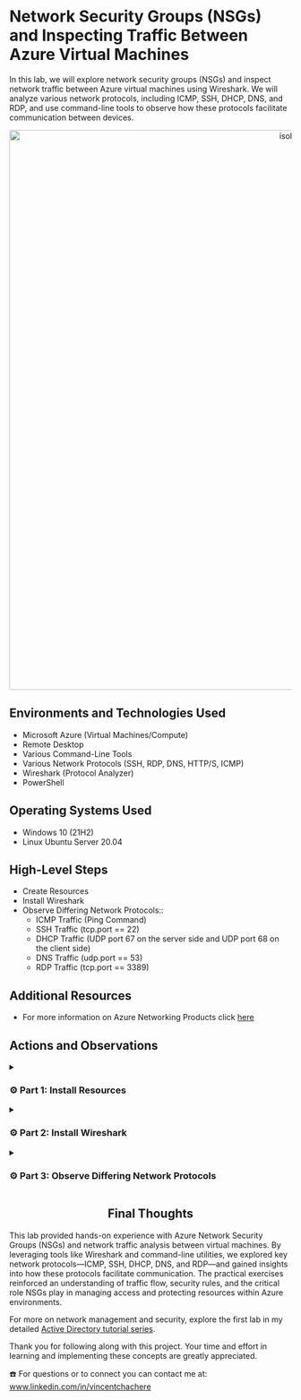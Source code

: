 # Network Security Groups (NSGs) and Inspecting Traffic Between Azure Virtual Machines

In this lab, we will explore network security groups (NSGs) and inspect network traffic between Azure virtual machines using Wireshark. We will analyze various network protocols, including ICMP, SSH, DHCP, DNS, and RDP, and use command-line tools to observe how these protocols facilitate communication between devices.

<p align="center">
<img width="1000" alt="isolated" src="https://github.com/user-attachments/assets/81f9d94c-a3e4-4a9f-b812-8c425f5ef005" alt="Traffic Examination"/>
</p>

## Environments and Technologies Used

- Microsoft Azure (Virtual Machines/Compute)
- Remote Desktop
- Various Command-Line Tools
- Various Network Protocols (SSH, RDP, DNS, HTTP/S, ICMP)
- Wireshark (Protocol Analyzer)
- PowerShell

## Operating Systems Used

- Windows 10 (21H2)
- Linux Ubuntu Server 20.04

## High-Level Steps

- Create Resources
- Install Wireshark
- Observe Differing Network Protocols::
  - ICMP Traffic (Ping Command)
  - SSH Traffic (tcp.port == 22)
  - DHCP Traffic (UDP port 67 on the server side and UDP port 68 on the client side)
  - DNS Traffic (udp.port == 53)
  - RDP Traffic (tcp.port == 3389)

## Additional Resources

- For more information on Azure Networking Products click [here](https://azure.microsoft.com/en-us/products/category/networking)

## Actions and Observations

<details>

<summary> 
  
### ⚙️ Part 1: Install Resources
  
</summary> 

### 1. ) Create your Resource Group

- Search: `Resource Group`

- Click: `Create`

<p align="center">
<img width="800" alt="isolated" src="https://github.com/vincentchachere/azure-network-protocols/assets/161680745/8817b441-20c7-4402-96ba-93590df8d535"><br>

<br>
<br>
<br>

<ins>Create your Resource Group</ins>:

- Subscription: `Azure Subscription 1`

- Resource Group Name: `RG-LAB-02`

- Region: `(US) West 3`

- Select: `Review + Create`

- Click: `Create`

<p align="center">
<img width="800" alt="isolated" src="https://github.com/vincentchachere/azure-network-protocols/assets/161680745/5ff75287-da94-4e53-824e-7111f412c7a0"><br>
<p align="center">
<img width="800" alt="isolated" src="https://github.com/vincentchachere/azure-network-protocols/assets/161680745/6b0736f2-dd6a-4ed3-9e5b-a72570a4a46e"><br>

<br>
<br>
<br>

### 2. ) Create a Windows 10 Virtual Machine (VM1)

- Search: `Virtual Machine`

- Click: `Create` > Select: `Azure Virtual Machine`

<p align="center">
<img width="800" alt="isolated" src="https://github.com/vincentchachere/azure-network-protocols/assets/161680745/9101c495-f928-4aa1-8e9e-6008ce9e1a57"><br>

<br>
<br>
<br>

<ins>Create a Windows 10 Virtual Machine (VM1)<ins>:

- Subscription: `Azure Subscription 1`

- Resource Group Name: `RG-LAB-02`

- Virtual Machine Name: `VM1`

- Region: `(US) West 3`

- Availability Options: `No Infrastructure Redundancy Required`

- Security Type: `Standard`

- Image: `Windows 10 Pro, version 22H2 - x64 Gen2`

- (Disk) Size: `Standard LD45_v3 - 4 vcpus, 16 GiB memory ($140.16/month)`

- User: `labuser`

- Password: *`Something You Can Easily Remember`*

- Select Inbound Ports: `RDP (3389)`

- Check: `Licensing Box`

- Go To: `Networking` Tab to view your Virtual Network (Vnet)

<p align="center">
<img width="800" alt="isolated" src="https://github.com/vincentchachere/azure-network-protocols/assets/161680745/81279c8d-be5a-4e55-a046-9c197e84dbf4"><br>
<p align="center">
<img width="800" alt="isolated" src="https://github.com/vincentchachere/azure-network-protocols/assets/161680745/4ff4a264-ad0c-47f3-9cc3-0ce2877df31b"><br>

<br>
<br>
<br>

<ins>Within your Networking Tab<ins>:

*Take a mental note of the Virtual Network (Vnet) the VM creates. You will need to know this for when you create VM2 in the next step.*

  - The Virtual Network (Vnet) created for this Virtual Machine is: `VM1-vnet`

  - Click: `Review + Create`

  - Click: `Create`

<p align="center">
<img width="800" alt="isolated" src="https://github.com/vincentchachere/azure-network-protocols/assets/161680745/0ce9eed6-efda-4359-a53c-7e2d1895059b"><br>

<br>
<br>
<br>

### 3. ) Create a Linux [Ubuntu] Virtual Machine (VM2)

- Subscription: `Azure Subscription 1`

- Resource Group Name: `RG-LAB-02`

- Virtual Machine Name: `VM2`

- Region: `(US) West 3`

- Availability Options: `No Infrastructure Redundancy Required`

- Security Type: `Standard`

- Image: `Ubuntu Server 20.04 LTS - x64 Gen2`

- (Disk) Size: `Standard LD45_v3 - 4 vcpus, 16 GiB memory ($140.16/month)`

- Authentication Type: `Password`

- User: `labuser`

- Password: *`Something You Can Easily Remember`*
  - *The username and password can be the same as the VM1 login. You can change it if you want, just remember it.*

- Select Inbound Ports: `SSH (22)`

- Go To: `Networking` Tab to verify it's the same Virtual Network (Vnet) as VM1

<p align="center">
<img width="800" alt="isolated" src="https://github.com/vincentchachere/azure-network-protocols/assets/161680745/8ebb6247-7180-4317-8c5a-0f16e49a68e2"><br>
<p align="center">
<img width="800" alt="isolated" src="https://github.com/vincentchachere/azure-network-protocols/assets/161680745/913067ed-149d-459a-a4b1-033ace987c37"><br>

<br>
<br>
<br>

<ins>When you verify it's the same Virtual Network (Vnet) as VM1</ins>:

  - Click: `Review + Create`

  - Click: `Create`

<p align="center">
<img width="800" alt="isolated" src="https://github.com/vincentchachere/azure-network-protocols/assets/161680745/8908f4bd-35df-492d-9ad2-b2f94e7e925d"><br>

<br>
<br>
<br>

### 4. ) Remote Desktop (RDP) into VM1

- User: `labuser`

- Password: `The one you created in Step 2`

- Select: `Continue`

<p align="center">
<img width="800" alt="isolated" src="https://github.com/user-attachments/assets/14f05798-5905-4e72-827a-4161e5a7dea7"><br>

<br>
<br>
<br>

<ins>Remote Desktop (RDP) into VM1</ins>:

- Uncheck: `All the Boxes`

- Select: `Accept`

<p align="center">
<img width="800" alt="isolated" src="https://github.com/vincentchachere/azure-network-protocols/assets/161680745/d9869250-3e6c-4780-83dd-bef4993b40d6"><br>

<br>
<br>
<br>

<ins>Once inside continue to Part 2 of this lab, which is Installing Wireshark inside VM1</ins>.

<p align="center">
<img width="800" alt="isolated" src="https://github.com/vincentchachere/azure-network-protocols/assets/161680745/a97043cf-1987-417f-bee5-0d8e60653de3"><br>

</details>

<details>

<summary>

### ⚙️ Part 2: Install Wireshark

</summary>

### 5. ) Open Microsoft Edge Web Browser and Install Wireshark

*Uncheck & Skip all the prompts it asks you*

- Browse: `www.wireshark.org`

- Select: `Windows x64 Installer`

- Click: `Open file`

- Click: `Next`

<p align="center">
<img width="800" alt="isolated" src="https://github.com/vincentchachere/azure-network-protocols/assets/161680745/919ed2df-f201-4819-8c74-7d0fe76cabfa"><br>

<br>
<br>
<br>

<ins>Installing Wireshark Instructions</ins>:

- Select: `Noted`

- Click: `Next` until you reach: `USB Capture` (*Next Image*)

<p align="center">
<img width="800" alt="isolated" src="https://github.com/vincentchachere/azure-network-protocols/assets/161680745/75d5f591-7934-463a-9397-94f15523699b"><br>

<br>
<br>
<br>

<ins>Installing Wireshark Instructions</ins>:

- Select: `Install`

<p align="center">
<img width="800" alt="isolated" src="https://github.com/vincentchachere/azure-network-protocols/assets/161680745/43a1a6f3-28ca-40b8-b96a-70a116c19641"><br>

<br>
<br>
<br>

<ins>Installing Wireshark Instructions</ins>:

- Select: `I Agree`

<p align="center">
<img width="800" alt="isolated" src="https://github.com/vincentchachere/azure-network-protocols/assets/161680745/2480642b-9555-4f9a-8fee-178790f07edd"><br>

<br>
<br>
<br>

<ins>Installing Wireshark Instructions</ins>:

- Select: `Install`

<p align="center">
<img width="800" alt="isolated" src="https://github.com/vincentchachere/azure-network-protocols/assets/161680745/1c200a7b-e775-4214-909e-2a890ed63eed"><br>

<br>
<br>
<br>

<ins>Installing Wireshark Instructions</ins>:

- Select: `Next`

*Wait till that loads then..*

- Select: `Finish`

- Click: `Next`

<p align="center">
<img width="800" alt="isolated" src="https://github.com/vincentchachere/azure-network-protocols/assets/161680745/cdf73159-75c2-4f7f-bb11-f1637393c804"><br>

<br>
<br>
<br>

<ins>Installing Wireshark Instructions</ins>:

- Select: `Finish`

<p align="center">
<img width="800" alt="isolated" src="https://github.com/vincentchachere/azure-network-protocols/assets/161680745/d87d5845-d493-48e1-9d86-f4850bc98c95"><br>

<br>
<br>
<br>

<ins>Close your Microsoft Web Browser and Open Wireshark</ins>:

- Search: `Wireshark`

*Open Wireshark to full screen*

<p align="center">
<img width="800" alt="isolated" src="https://github.com/vincentchachere/azure-network-protocols/assets/161680745/eee37f99-4c7a-4789-a14a-6816b2db80fd"><br>

<br>
<br>
<br>

<ins>Inside Wireshark</ins>:

- Select: `Ethernet 2`

- Click: The `Blue Wireshark Icon` in the top left corner under 'File'.

*Continue to Part 3 of this lab where we'll be <ins>Observing Differing Network Protocols</ins>.*

<p align="center">
<img width="800" alt="isolated" src="https://github.com/user-attachments/assets/13ccd112-0f5b-4e56-b29c-eda71f099530"><br>

</details>

<details>

<summary>

### ⚙️ Part 3: Observe Differing Network Protocols

</summary>

<details>

<summary>

### 6. ) Observe ICMP Traffic

</summary>

<ins>First, we'll observe and filter by ICMP traffic only.</ins>

<ins>EXPLANATION</ins>: ICMP (Internet Control Message Protocol) is used for reporting network errors and diagnostics. It enables the ping command, where an echo request is sent to a target host, which replies with an echo reply. ICMP messages notify the sender of issues like undelivered data or unreachable hosts.

- On your Windows 10 Virtual Machine (VM1), you may notice it being spammed with traffic before you start any tasks. This is normal due to background processes.

<p align="center">
<img width="800" alt="isolated" src="https://github.com/vincentchachere/azure-network-protocols/assets/161680745/0c789160-acd6-4157-906f-721689cfebab"><br>

<br>
<br>
<br>

<ins>Observing and Filtering by ICMP Traffic Only</ins>:

- Type in: `icmp` into the Wireshark Filter Bar

- Press: `Enter`

<ins>Notice that no traffic appears because only ICMP packets are displayed</ins>.

To ping VM2, you need its private IP address. So we'll go back to our azure portal and retrieve the private IP from the Linux (Ubuntu) VM2, then ping it from the Windows 10 VM1.

<p align="center">
<img width="800" alt="isolated" src="https://github.com/vincentchachere/azure-network-protocols/assets/161680745/4d18d8f0-f9fe-403e-bae1-71815cbfeff8"><br>

<br>
<br>
<br>

<ins>Retrieving VM2's Private IP Address</ins>:

Go To: `Azure Home Portal` > `Virtual Machine`

*Verify VM1 and VM1 are on the same Vnet to ensure a successful ping.*

<p align="center">
<img width="800" alt="isolated" src="https://github.com/vincentchachere/azure-network-protocols/assets/161680745/3e17fdea-f021-404d-b079-68c22daf9f62"><br>

<br>
<br>
<br>

<ins>Back inside VM1 with Wireshark</ins>:

- Ping VM2's private ip address and observe the traffic being sent between VM1 and VM2.

*As you can see four packets were sent to VM2, and four were received, with no packet loss—indicating a successful ping.*

<p align="center">
<img width="800" alt="isolated" src="https://github.com/vincentchachere/azure-network-protocols/assets/161680745/b89bc760-fbdb-4bc1-8913-9015b80c277b"><br>

<br>
<br>
<br>

<ins>Observing and Filtering by ICMP Traffic Only</ins>:

We can even ping other IP Addresses and domain names, such as: www.google.com.

To test this out yourself just type in: `ping www.google.com -4` (the -4 stands for IPv4)

*As you see, just like you did with pinging the VM2's private ip address, there were four packets sent to Google's domain and four packets recieved by Google-indicating successful ping.*

<p align="center">
<img width="800" alt="isolated" src="https://github.com/vincentchachere/azure-network-protocols/assets/161680745/71cd1264-b413-49a4-83da-42874fcc5414"><br>

<br>
<br>
<br>

<ins>Observing the Eternal Ping</ins>:

<ins>EXPLANATION</ins>: Next we'll refresh our display in Wireshark by clicking the `Green Wireshark Icon` in the top left corner of your Wireshark screen.

  - The Eternal Ping is like a regular ping, but it continues indefinitely until stopped or blocked. To block it, you’ll deny all ICMP traffic to VM2.

<p align="center">
<img width="800" alt="isolated" src="https://github.com/vincentchachere/azure-network-protocols/assets/161680745/f7e93a65-faf8-4dad-9a49-1663ae8166a6"><br>

<br>
<br>
<br>

<ins>Observing the Eternal Ping</ins>:

Just as before you will ping VM2's private ip address, but for this 'eternal ping' you will put a `-t` at the end, making it an 'eternal ping'.

- The Eternal Ping will be: `ping 10.0.0.5 -t` (*or whatever your VM2's Private IP Address is*)

<p align="center">
<img width="800" alt="isolated" src="https://github.com/vincentchachere/azure-network-protocols/assets/161680745/16578bd8-fa8b-4675-8fb7-d2f9efe9b815"><br>

<br>
<br>
<br>

<ins>Denying ICMP Traffic</ins>:

As mentioned earlier we will deny all ICMP traffic going to VM2 and observe the changes.

- Go back into your: `Azure Portal Home Screen` to deny all icmp traffic to VM2.

- Search and Select: `Network Security Groups`

- Select: `VM2-nsg`

<p align="center">
<img width="800" alt="isolated" src="https://github.com/vincentchachere/azure-network-protocols/assets/161680745/a1317929-2ca3-45d6-bd27-8e3699731d18"><br>

<br>
<br>
<br>

<ins>Denying ICMP Traffic</ins>:

- Select: `Inbound Security Rules`

- Source: `*`

- Source Port Ranges: `Any`

- Service: `Custom`

- Destination Port Ranges: `*`

- Protocol: `ICMP`

- Action: `Deny`

- Priority: `200`

- Name: `DENY_ICMP_FROM_ANYWHERE`

- Click: `Add`

*Verify this Inbound Security Rule gets added.*

<p align="center">
<img width="800" alt="isolated" src="https://github.com/vincentchachere/azure-network-protocols/assets/161680745/07472112-e888-44d5-8a68-c4bfef647595"><br>

<br>
<br>
<br>

<ins>Denying ICMP Traffic</ins>:

Once you've verified it actually got added go back inside VM1 and observe the changes.

<p align="center">
<img width="800" alt="isolated" src="https://github.com/vincentchachere/azure-network-protocols/assets/161680745/4d686036-5db7-4755-897b-934d342bb311"><br>

<br>
<br>
<br>

<ins>Denying ICMP Traffic</ins>:

As you see, it almost instantly stops all ICMP traffic to VM2.

<p align="center">
<img width="800" alt="isolated" src="https://github.com/vincentchachere/azure-network-protocols/assets/161680745/56f671c4-b567-47e7-ac75-51722bd0d7e3"><br>

<br>
<br>
<br>

<ins>Denying ICMP Traffic</ins>:

Once you see the results:

  - Press: `Control + C` to stop the ping.
 
Next, we will observe SSH traffic going to VM2.

<p align="center">
<img width="800" alt="isolated" src="https://github.com/vincentchachere/azure-network-protocols/assets/161680745/f920c09f-500c-47f9-8334-77300842231e"><br>

</details>

<details>

<summary>

### 7. ) Observe SSH Traffic

</summary>

<ins>EXPLANATION</ins>: In Wireshark, filter for SSH traffic by using `tcp.port == 22` (*TCP is the protocol SSH uses and 22 is the port SSH uses*). SSH, unlike Remote Desktop, is a secure network protocol that allows system administrators to access a computer over an unsecured network. Instead of pinging VM2, connect to it from VM1 via SSH.

- Click: `Green Wireshark Icon` in the top left corner

- Select: `Continue without saving`

- Type: `ssh` into the Wireshark Filter Bar

- Press: `Enter`

- Type: `ssh labuser@10.0.0.5` into Powershell

- Press: `Enter`

*Notice your VM2's login username (labuser) and your VM2's Private IP Address being used for this protocol.*

<p align="center">
<img width="800" alt="isolated" src="https://github.com/user-attachments/assets/e108d78f-e23f-47a4-a1f4-8fd180f6c496"><br>

<br>
<br>
<br>

<ins>It will ask you inside Powershell</ins>: "Are you sure you want to continue?"
    
  - Type In: `yes `

  - Press: `Enter`

*You will be prompted to enter the password created for VM2. Note that the password will not be visible as you type—this is normal.*

  - Insert: `VM2's password` (*If you mess up press backspace/delete a bunch of times*)

  - Press: `Enter`

*Next, we will test out some commands within the SSH protocol inside Powershell.*

<p align="center">
<img width="800" alt="isolated" src="https://github.com/user-attachments/assets/23a14ad1-de46-45f9-9e6a-62015a50eabf">

<br>
<br>
<br>

<ins>Testing out Commands with the SSH protocol inside Powershell</ins>:

- 1st Command: `id`

- 2nd Command: `uname -a`

<ins>You can test Linux commands using the SSH protocol directly in PowerShell, such as</ins>:

- 3rd Linux Command: `pwd`

- 4th Linux Command: `ls`

- 5th Linux Command: `touch`

<ins>You can logout/exit the SSH protocol inside Powershell by</ins>:

- Typing In: `exit` then..
 
- Press: `Enter`

*Notice that each time you enter a command in PowerShell, traffic appears in Wireshark.*

*The `id` command is often used with other tools, like the net command, to view or modify user or group information.*

*The `uname` command displays system information, such as the kernel version running on the IBM Netezza host.The `uname -a` option prints all system information, including kernel name, hostname, kernel release, kernel version, hardware name, platform, and operating system.*

*The `pwd` command (Print Working Directory) outputs the full path of the current working directory.*

*The `ls` command (List) displays files and directories in Unix and Unix-like systems.*

*The `touch` command updates the access and/or modification date of a file or directory.*

<p align="center">
<img width="800" alt="isolated" src="https://github.com/user-attachments/assets/6a5b46ec-ca9f-4148-aa89-4e94e570d7d4"><br>

</details>

<details>

<summary>

### 8. ) Observe DHCP Traffic

</summary>

<ins>EXPLANATION</ins>: DHCP (Dynamic Host Configuration Protocol) uses UDP port 67 (server) and UDP port 68 (client). It has two versions, DHCPv4 and DHCPv6, for IPv4 and IPv6, respectively, which are distinct protocols with separate ports. DHCP dynamically assigns IP addresses and network configurations to devices, enabling communication across IP networks. In Azure, an invisible DHCP server handles this process, reissuing IP addresses. This activity can be observed in Wireshark.

<ins>You can force the renewal of an ip address by doing the following</ins>:

- Type: `dhcp` into the Wireshark Filter Bar

- Type: `ipconfig /renew` inside of Powershell

- Press: `Enter`

<ins>Now, VM1 will broadcast on the Virtual Network (VNET) requesting an IP address. This occurs through a four-step process, which is as follows:</ins>:

- Discover: Client broadcasts a request to find a DHCP server.

- Offer: DHCP servers respond with available IP address offers.

- Request: Client selects an offer and requests to use the IP.

- Acknowledge: Server confirms and allocates the IP and options to the client.

*It may disconnect your remote desktop for a moment then it should reconnect. If not, then log back in as normal.*

<p align="center">
<img width="800" alt="isolated" src="https://github.com/vincentchachere/azure-network-protocols/assets/161680745/f47eb165-51f5-485c-a509-619d233299a2"><br>

</details>

<details>

<summary>

### 9. ) Observe DNS Traffic

</summary>

<ins>EXPLANATION</ins>: DNS (Domain Name System) converts domain names into IP addresses, enabling browsers to access websites and internet resources. In simple terms, it translates human-readable names (words) into machine-readable numbers (IP addresses) for communication across the internet.

<ins>Observing DNS Traffic in Wireshark</ins>:

- Type: `dns` into the Wireshark Filter Bar

- You can also use: `udp.port == 53` since DNS uses the UDP Protocol and Port 53

*There may be some DNS traffic already within Wireshark. Refresh your Wireshark to start off with a clean screen.*

<p align="center">
<img width="800" alt="isolated" src="https://github.com/vincentchachere/azure-network-protocols/assets/161680745/317eeef0-79e9-413b-95cc-37d148e07654"><br>

<br>
<br>
<br>

<ins>Observing DNS Traffic in Wireshark</ins>:

The first command to test is nslookup (Name Server Lookup), a command-line tool for querying DNS. It maps domain names to IP addresses or retrieves other DNS records by asking the DNS server for the IP address of a given host name.

- Type In: `nslookup www.disney.com`

- Press: `Enter`

*After completing this action, you’ll notice lots of traffic flowing between your VM (as the source) and the DNS server (as the destination).*

- The traffic you see in Wireshark are some of the IP Addresses that Disney uses.

- Close: `Powershell` for the rest of this lab

<p align="center">
<img width="800" alt="isolated" src="https://github.com/vincentchachere/azure-network-protocols/assets/161680745/c9e7672e-375a-4359-9e26-186e73303d1d"><br>

</details>

<details>

<summary>

### 10. ) Observe RDP Traffic

</summary>

<ins>EXPLANATION</ins>: RDP (Remote Desktop Protocol) lets users perform remote operations on other computers. It uses port 3389 and ensures secure data exchange through an encrypted communication channel. This protocol is provided by Microsoft.

<ins>Observe RDP Traffic in Wireshark</ins>:

- Type: `tcp.port == 3389` into Wireshark Filter Bar (*This is the protocol and port RDP uses*)

*Now you can observe the constant stream of live traffic happening from RDP and your VM1.*

<p align="center">
<img width="800" alt="isolated" src="https://github.com/vincentchachere/azure-network-protocols/assets/161680745/881b2fbf-a807-4167-9eeb-e7d8beecc38a"><br>

</details>

<details>

<summary>

### 11. ) Delete your Resources

</summary>

<ins>Go back into your Azure Portal</ins>:

  - Go To: Resource Group: `RG-LAB-02`

  - Select: `Delete resource group` > 

  - Copy & Paste your Resource Group Name: `RG-LAB-02` into the Rectangular box towards the bottom right underneath where it says 'Enter resource group name to confirm deletion'.

  - Check: The `Apply force delete for selected Virtual machines and Virtual machine scale sets' Box

  - Click: `Delete`

<p align="center">
<img width="800" alt="isolated" src="https://github.com/user-attachments/assets/5662dc0c-5b67-47da-bbf2-dbd402741cc0"><br>

<br>
<br>
<br>

<ins>Delete your Rsources</ins>:

- Delete: `NetworkWatcherRG`

*Perform the same instructions as you did with RG-LAB-02*

<p align="center">
<img width="800" alt="isolated" src="https://github.com/vincentchachere/azure-network-protocols/assets/161680745/4e0a8677-f71b-4691-9fab-da3465121715"><br>
</p>

</details>

</details>

<h2 align="center">Final Thoughts</h2>

This lab provided hands-on experience with Azure Network Security Groups (NSGs) and network traffic analysis between virtual machines. By leveraging tools like Wireshark and command-line utilities, we explored key network protocols—ICMP, SSH, DHCP, DNS, and RDP—and gained insights into how these protocols facilitate communication. The practical exercises reinforced an understanding of traffic flow, security rules, and the critical role NSGs play in managing access and protecting resources within Azure environments.

For more on network management and security, explore the first lab in my detailed [Active Directory tutorial series](https://github.com/vincentchachere/Active-Directory-and-Azure-Setup).

Thank you for following along with this project. Your time and effort in learning and implementing these concepts are greatly appreciated.

☎️ For questions or to connect you can contact me at: www.linkedin.com/in/vincentchachere
